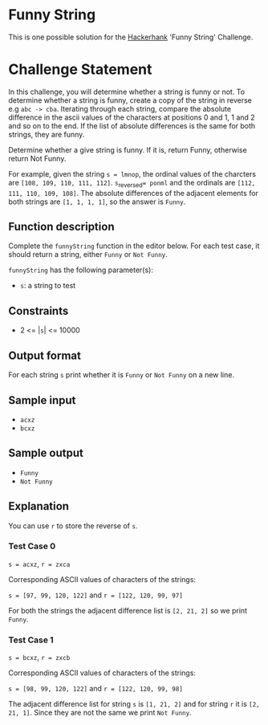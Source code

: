 # Funny String
This is one possible solution for the [Hackerhank](https://www.hackerrank.com/challenges/funny-string/) 'Funny String' Challenge. 

<!-- TODO - Add replt.it solution link -->

# Challenge Statement
In this challenge, you will determine whether a string is funny or not. To determine whether a string is funny, create a copy of the string in reverse e.g `abc -> cba`. Iterating through each string, compare the absolute difference in the ascii values of the characters at positions 0 and 1, 1 and 2 and so on to the end. If the list of absolute differences is the same for both strings, they are funny.

Determine whether a give string is funny. If it is, return Funny, otherwise return Not Funny.

For example, given the string `s = lmnop`, the ordinal values of the charcters are `[108, 109, 110, 111, 112]`. `s`<sub>reversed</sub>`= ponml` and the ordinals are `[112, 111, 110, 109, 108]`. The absolute differences of the adjacent elements for both strings are `[1, 1, 1, 1]`, so the answer is `Funny`.

## Function description
Complete the `funnyString` function in the editor below. For each test case, it should return a string, either `Funny` or `Not Funny`.

`funnyString` has the following parameter(s):
* `s`: a string to test

## Constraints
* 2 <= |`s`| <= 10000

## Output format
For each string `s` print whether it is `Funny` or `Not Funny` on a new line.

## Sample input
* `acxz`
* `bcxz`

## Sample output
* `Funny`
* `Not Funny`

## Explanation
You can use `r` to store the reverse of `s`.

### Test Case 0  
`s = acxz`, `r = zxca`

Corresponding ASCII values of characters of the strings: 

`s = [97, 99, 120, 122]` and  `r = [122, 120, 99, 97]`

For both the strings the adjacent difference list is `[2, 21, 2]` so we print `Funny`.

### Test Case 1
`s = bcxz`, `r = zxcb`

Corresponding ASCII values of characters of the strings: 

`s = [98, 99, 120, 122]` and `r = [122, 120, 99, 98]`

The adjacent difference list for string `s` is `[1, 21, 2]` and for string `r` it is `[2, 21, 1]`. Since they are not the same we print `Not Funny`.
